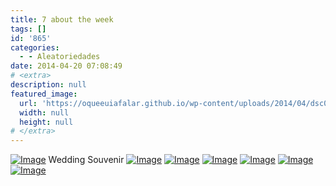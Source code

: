 ```yaml
---
title: 7 about the week
tags: []
id: '865'
categories:
  - - Aleatoriedades
date: 2014-04-20 07:08:49
# <extra>
description: null
featured_image: 
  url: 'https://oqueeuiafalar.github.io/wp-content/uploads/2014/04/dsc025931.jpg?w=650'
  width: null
  height: null
# </extra>
---
```


[![Image](http://162.243.62.160/wp-content/uploads/2014/04/dsc025931.jpg?w=650)](http://162.243.62.160/wp-content/uploads/2014/04/dsc025931.jpg) Wedding Souvenir [![Image](http://162.243.62.160/wp-content/uploads/2014/04/dsc026321.jpg?w=650)](http://162.243.62.160/wp-content/uploads/2014/04/dsc026321.jpg) [![Image](http://162.243.62.160/wp-content/uploads/2014/04/dsc02617.jpg?w=650)](http://162.243.62.160/wp-content/uploads/2014/04/dsc02617.jpg) [![Image](http://162.243.62.160/wp-content/uploads/2014/04/dsc02638.jpg?w=650)](http://162.243.62.160/wp-content/uploads/2014/04/dsc02638.jpg) [![Image](http://162.243.62.160/wp-content/uploads/2014/04/dsc02556.jpg?w=650)](http://162.243.62.160/wp-content/uploads/2014/04/dsc02556.jpg) [![Image](http://162.243.62.160/wp-content/uploads/2014/04/dsc025742.jpg?w=650)](http://162.243.62.160/wp-content/uploads/2014/04/dsc025742.jpg) [![Image](http://162.243.62.160/wp-content/uploads/2014/04/dsc02579.jpg?w=650)](http://162.243.62.160/wp-content/uploads/2014/04/dsc02579.jpg)
